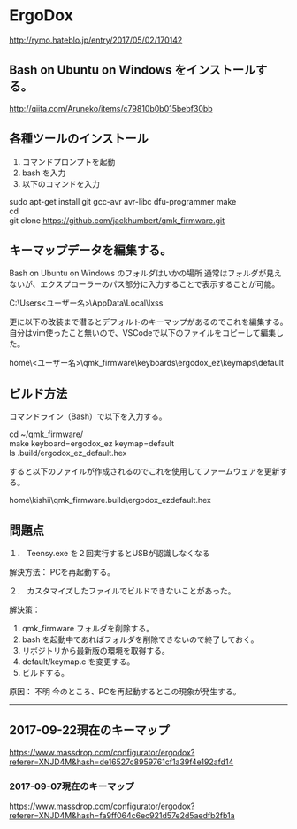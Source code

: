 # ErgoDox

http://rymo.hateblo.jp/entry/2017/05/02/170142


## Bash on Ubuntu on Windows をインストールする。


http://qiita.com/Aruneko/items/c79810b0b015bebf30bb

## 各種ツールのインストール

1. コマンドプロンプトを起動
1. bash を入力
1. 以下のコマンドを入力   

sudo apt-get install git gcc-avr avr-libc dfu-programmer make  
cd  
git clone https://github.com/jackhumbert/qmk_firmware.git  


## キーマップデータを編集する。

Bash on Ubuntu on Windows のフォルダはいかの場所
通常はフォルダが見えないが、エクスプローラーのパス部分に入力することで表示することが可能。

C:\Users\<ユーザー名>\AppData\Local\lxss

更に以下の改装まで潜るとデフォルトのキーマップがあるのでこれを編集する。
自分はvim使ったこと無いので、VSCodeで以下のファイルをコピーして編集した。

home\\<ユーザー名>\qmk_firmware\keyboards\ergodox_ez\keymaps\default

## ビルド方法

コマンドライン（Bash）で以下を入力する。

cd ~/qmk_firmware/  
make keyboard=ergodox_ez keymap=default  
ls .build/ergodox_ez_default.hex

すると以下のファイルが作成されるのでこれを使用してファームウェアを更新する。

home\kishii\qmk_firmware\.build\ergodox_ezdefault.hex

## 問題点

１． Teensy.exe を２回実行するとUSBが認識しなくなる

解決方法：
PCを再起動する。

２． カスタマイズしたファイルでビルドできないことがあった。

解決策：
1. qmk_firmware フォルダを削除する。
1. bash を起動中であればフォルダを削除できないので終了しておく。
1. リポジトリから最新版の環境を取得する。
1. default/keymap.c を変更する。
1. ビルドする。


原因：
不明
今のところ、PCを再起動するとこの現象が発生する。


---

## 2017-09-22現在のキーマップ

https://www.massdrop.com/configurator/ergodox?referer=XNJD4M&hash=de16527c8959761cf1a39f4e192afd14

### 2017-09-07現在のキーマップ

https://www.massdrop.com/configurator/ergodox?referer=XNJD4M&hash=fa9ff064c6ec921d57e2d5aedfb2fb1a